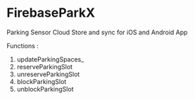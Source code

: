 # FirebaseParkX
Parking Sensor Cloud Store and sync for iOS and Android App


Functions : 

1. updateParkingSpaces_<CityName>
2. reserveParkingSlot
3. unreserveParkingSlot
4. blockParkingSlot
5. unblockParkingSlot
